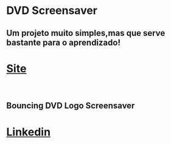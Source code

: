 # DVD Screensaver
<h2>Um projeto muito simples,mas que serve bastante para o aprendizado!<h2>
<h1><a href="https://ol0c.github.io/DVD-Screensaver/" target="_blank" rel="noopener noreferrer">Site</a><h1>
<img src="https://i.imgur.com/eNHopZ2.gif" class="logo" alt="">
<h2>Bouncing DVD Logo Screensaver<h2>
<h1><a href = "https://www.linkedin.com/in/carlos-eduardo-silva-santos-26634520a/" target ="_blank">Linkedin</a></h1>
